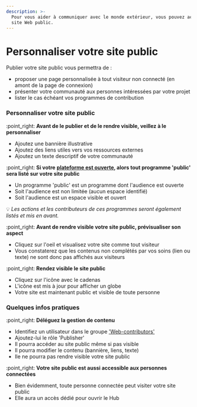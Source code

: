 ```yaml
---
description: >-
  Pour vous aider à communiquer avec le monde extérieur, vous pouvez activer un
  site Web public.
---
```


# Personnaliser votre site public

Publier votre site public vous permettra de :&#x20;

* proposer une page personnalisée à tout visiteur non connecté (en amont de la page de connexion)
* présenter votre communauté aux personnes intéressées par votre projet
* lister le cas échéant vos programmes de contribution

### Personnaliser votre site public

:point\_right: **Avant de le publier et de le rendre visible, veillez à le personnaliser**

* Ajoutez une bannière illustrative
* Ajoutez des liens utiles vers vos ressources externes
* Ajoutez un texte descriptif de votre communauté

:point\_right: **Si votre** [**plateforme est ouverte**](preciser-lacces-a-la-plateforme.md)**, alors tout programme 'public' sera listé sur votre site public**

* Un programme 'public'  est un programme dont l'audience est ouverte
* Soit l'audience est non limitée (aucun espace identifié)
* Soit l'audience est un espace visible et ouvert

:bulb: _Les actions et les contributeurs de ces programmes seront également listés et mis en avant._&#x20;

:point\_right: **Avant de rendre visible votre site public, prévisualiser son aspect**

* Cliquez sur l'oeil et visualisez votre site comme tout visiteur
* Vous constaterez que les contenus non complétés par vos soins (lien ou texte) ne sont donc pas affichés aux visiteurs

:point\_right: **Rendez visible le site public**

* Cliquez sur l'icône avec le cadenas&#x20;
* L'icône est mis à jour pour afficher un globe
* Votre site est maintenant public et visible de toute personne

### Quelques infos pratiques

:point\_right: **Déléguez la gestion de contenu**

* Identifiez un utilisateur dans le groupe ['Web-contributors'](../gerer-vos-utilisateurs-et-groupes/gerer-les-droits-utilisateurs.md)
* Ajoutez-lui le rôle 'Publisher'
* Il pourra accéder au site public même si pas visible&#x20;
* Il pourra modifier le contenu (bannière, liens, texte)
* Ile ne pourra pas rendre visible votre site public

:point\_right: **Votre site public est aussi accessible aux personnes connectées**

* Bien évidemment, toute personne connectée peut visiter votre site public
* Elle aura un accès dédié pour ouvrir le Hub

